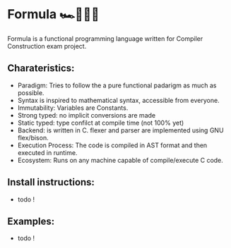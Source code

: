 # Formula 🏎️🔧👨‍🔧
Formula is a functional programming language written for Compiler Construction exam project.

## Charateristics:
- Paradigm: Tries to follow the a pure functional padarigm as much as possible.
- Syntax is inspired to mathematical syntax, accessible from everyone.
- Immutability: Variables are Constants.
- Strong typed: no implicit conversions are made
- Static typed: type confilct at compile time (not 100% yet)
- Backend: is written in C. flexer and parser are implemented using GNU flex/bison.
- Execution Process: The code is compiled in AST format and then executed in runtime.
- Ecosystem: Runs on any machine capable of compile/execute C code.

## Install instructions:
- todo !

## Examples:
- todo !
